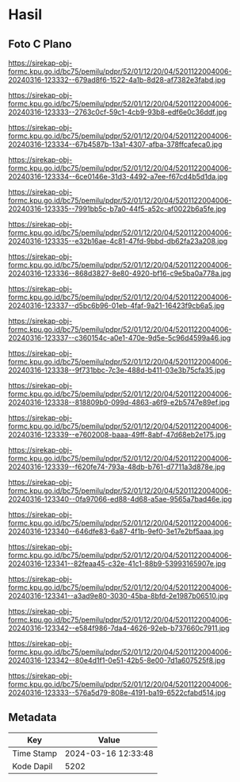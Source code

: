 # Hasil

## Foto C Plano

https://sirekap-obj-formc.kpu.go.id/bc75/pemilu/pdpr/52/01/12/20/04/5201122004006-20240316-123332--679ad8f6-1522-4a1b-8d28-af7382e3fabd.jpg

https://sirekap-obj-formc.kpu.go.id/bc75/pemilu/pdpr/52/01/12/20/04/5201122004006-20240316-123333--2763c0cf-59c1-4cb9-93b8-edf6e0c36ddf.jpg

https://sirekap-obj-formc.kpu.go.id/bc75/pemilu/pdpr/52/01/12/20/04/5201122004006-20240316-123334--67b4587b-13a1-4307-afba-378ffcafeca0.jpg

https://sirekap-obj-formc.kpu.go.id/bc75/pemilu/pdpr/52/01/12/20/04/5201122004006-20240316-123334--6ce0146e-31d3-4492-a7ee-f67cd4b5d1da.jpg

https://sirekap-obj-formc.kpu.go.id/bc75/pemilu/pdpr/52/01/12/20/04/5201122004006-20240316-123335--7991bb5c-b7a0-44f5-a52c-af0022b6a5fe.jpg

https://sirekap-obj-formc.kpu.go.id/bc75/pemilu/pdpr/52/01/12/20/04/5201122004006-20240316-123335--e32b16ae-4c81-47fd-9bbd-db62fa23a208.jpg

https://sirekap-obj-formc.kpu.go.id/bc75/pemilu/pdpr/52/01/12/20/04/5201122004006-20240316-123336--868d3827-8e80-4920-bf16-c9e5ba0a778a.jpg

https://sirekap-obj-formc.kpu.go.id/bc75/pemilu/pdpr/52/01/12/20/04/5201122004006-20240316-123337--d5bc6b96-01eb-4faf-9a21-16423f9cb6a5.jpg

https://sirekap-obj-formc.kpu.go.id/bc75/pemilu/pdpr/52/01/12/20/04/5201122004006-20240316-123337--c360154c-a0e1-470e-9d5e-5c96d4599a46.jpg

https://sirekap-obj-formc.kpu.go.id/bc75/pemilu/pdpr/52/01/12/20/04/5201122004006-20240316-123338--9f731bbc-7c3e-488d-b411-03e3b75cfa35.jpg

https://sirekap-obj-formc.kpu.go.id/bc75/pemilu/pdpr/52/01/12/20/04/5201122004006-20240316-123338--818809b0-099d-4863-a6f9-e2b5747e89ef.jpg

https://sirekap-obj-formc.kpu.go.id/bc75/pemilu/pdpr/52/01/12/20/04/5201122004006-20240316-123339--e7602008-baaa-49ff-8abf-47d68eb2e175.jpg

https://sirekap-obj-formc.kpu.go.id/bc75/pemilu/pdpr/52/01/12/20/04/5201122004006-20240316-123339--f620fe74-793a-48db-b761-d7711a3d878e.jpg

https://sirekap-obj-formc.kpu.go.id/bc75/pemilu/pdpr/52/01/12/20/04/5201122004006-20240316-123340--0fa97066-ed88-4d68-a5ae-9565a7bad46e.jpg

https://sirekap-obj-formc.kpu.go.id/bc75/pemilu/pdpr/52/01/12/20/04/5201122004006-20240316-123340--646dfe83-6a87-4f1b-9ef0-3e17e2bf5aaa.jpg

https://sirekap-obj-formc.kpu.go.id/bc75/pemilu/pdpr/52/01/12/20/04/5201122004006-20240316-123341--82feaa45-c32e-41c1-88b9-53993165907e.jpg

https://sirekap-obj-formc.kpu.go.id/bc75/pemilu/pdpr/52/01/12/20/04/5201122004006-20240316-123341--a3ad9e80-3030-45ba-8bfd-2e1987b06510.jpg

https://sirekap-obj-formc.kpu.go.id/bc75/pemilu/pdpr/52/01/12/20/04/5201122004006-20240316-123342--e584f986-7da4-4626-92eb-b737660c7911.jpg

https://sirekap-obj-formc.kpu.go.id/bc75/pemilu/pdpr/52/01/12/20/04/5201122004006-20240316-123342--80e4d1f1-0e51-42b5-8e00-7d1a607525f8.jpg

https://sirekap-obj-formc.kpu.go.id/bc75/pemilu/pdpr/52/01/12/20/04/5201122004006-20240316-123333--576a5d79-808e-4191-ba19-6522cfabd514.jpg


## Metadata

| Key        | Value               |
| ---------- | ------------------- |
| Time Stamp | 2024-03-16 12:33:48 |
| Kode Dapil | 5202                |




